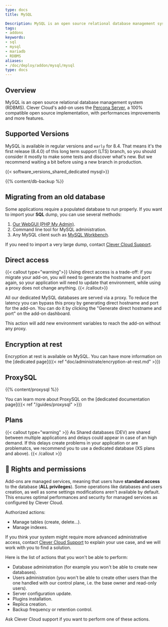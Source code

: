 ```yaml
---
type: docs
title: MySQL

Description: MySQL is an open source relational database management system (RDBMS).
tags:
- addons
keywords:
- sql
- mysql
- mariadb
- RDBMS
aliases:
- /doc/deploy/addon/mysql/mysql
type: docs
---
```

## Overview
MySQL is an open source relational database management system (RDBMS). Clever Cloud's add-on uses the [Percona Server](https://www.percona.com/mysql/software/percona-server-for-mysql), a 100% compatible open source implementation, with performances improvements and more features.

## Supported Versions

MySQL is available in regular versions and `early` for 8.4. That means it's the first release (8.4.0) of this long term support (LTS) branch, so you should consider it mostly to make some tests and discover what's new. But we recommend waiting a bit before using a new branch in production.

{{< software_versions_shared_dedicated mysql>}}

{{% content/db-backup %}}

## Migrating from an old database

Some applications require a populated database to run properly.
If you want to import your **SQL** dump, you can use several methods:

1. [Our WebGUI (PHP My Admin)](https://dbms-pma.clever-cloud.com/).
2. Command line tool for MySQL administration.
3. Any MySQL client such as [MySQL Workbench](https://www.mysql.fr/products/workbench/).

If you need to import a very large dump, contact [Clever Cloud Support](https://console.clever-cloud.com/ticket-center-choice).

## Direct access

{{< callout type="warning">}}
Using direct access is a trade-off: if you migrate your add-on, you will need to generate the hostname and port again, so your application will need to update that environment, while using a proxy does not change anything.
{{< /callout>}}

All our dedicated MySQL databases are served via a proxy. To reduce the latency you can bypass this proxy by generating direct hostname and port for the add-on. You can do it by clicking the "Generate direct hostname and port" on the add-on dashboard.

This action will add new environment variables to reach the add-on without any proxy.

## Encryption at rest

Encryption at rest is available on MySQL. You can have more information on the [dedicated page]({{< ref "doc/administrate/encryption-at-rest.md" >}})

## ProxySQL

{{% content/proxysql %}}

You can learn more about ProxySQL on the [dedicated documentation page]({{< ref "/guides/proxysql" >}})

## Plans

{{< callout type="warning" >}}
As Shared databases (DEV) are shared between multiple applications and delays could appear in case of an high demand. If this delays create problems in your application or are problematcs, we recommend you to use a dedicated database (XS plans and above).
{{< /callout >}}

## 🔑 Rights and permissions

Add-ons are managed services, meaning that users have **standard access** to the database (**ALL privileges**). Some operations like databases and users creation, as well as some settings modifications aren't available by default. This ensures optimal performances and security for managed services as configured by Clever Cloud.

Authorized actions:
- Manage tables (create, delete...).
- Manage indexes.

If you think your system might require more advanced administrative access, contact [Clever Cloud Support](https://console.clever-cloud.com/ticket-center-choice) to explain your use case, and we will work with you to find a solution.

Here is the list of actions that you won't be able to perform:
- Database administration (for example you won't be able to create new databases).
- Users administration (you won't be able to create other users than the one handled with our control plane, i.e. the base owner and read-only users).
- Server configuration update.
- Plugins installation.
- Replica creation.
- Backup frequency or retention control.

Ask Clever Cloud support if you want to perform one of these actions.
